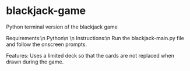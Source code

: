 # blackjack-game
 Python terminal version of the blackjack game

Requirements:\n
Python\n
\n
Instructions:\n
Run the blackjack-main.py file and follow the onscreen prompts.

Features:
Uses a limited deck so that the cards are not replaced when drawn during the game.
